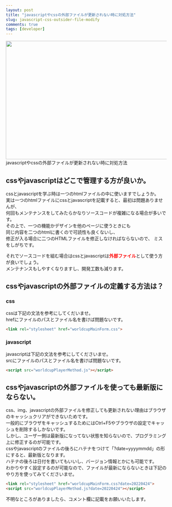 ```yaml
---
layout: post
title: "javascriptやcssの外部ファイルが更新されない時に対処方法"
slug: javascript-css-outsider-file-modify
comments: true
tags: [developer]
---
```

<img src="https://drive.google.com/uc?export=view&id=1u7BSBIt1dMa6djlVbF-VmF72fTZ1X3TL"  width="700" height="370">
javascriptやcssの外部ファイルが更新されない時に対処方法    

## cssやjavascriptはどこで管理する方が良いか。
cssとjavascriptを学ぶ時は一つのhtmlファイルの中に使いますでしょうか。  
実は一つのhtmlファイルにcssとjavascriptを記載すると、最初は問題ありませんが、  
何回もメンテナンスをしてみたらかなりソースコードが複雑になる場合が多いです。  
その上で、一つの機能かデザインを他のページに使うときにも  
同じ内容を二つのhtmlに書くので可読性も良くないし、  
修正が入る場合に二つのHTMLファイルを修正しなければならないので、
ミスをしがちです。  

それでソースコードを組む場合はcssとjavascriptは<span style="color:red"><strong>外部ファイル</strong></span>として使う方が良いでしょう。  
メンテナンスもしやすくなりますし、開発工数も減ります。

## cssやjavascriptの外部ファイルの定義する方法は？

### css
cssは下記の文法を参考にしてくだいませ。  
hrefにファイルのパスとファイル名を書けば問題ないです。  

```html
<link rel="stylesheet" href="worldcupMainForm.css">
```

### javascript
javascriptは下記の文法を参考にしてくださいませ。  
srcにファイルのパスとファイル名を書けば問題ないです。  
```html
<script src="worldcupPlayerMethod.js"></script>
```

## cssやjavascriptの外部ファイルを使っても最新版にならない。
css、img、javascriptの外部ファイルを修正しても更新されない理由はブラウザのキャッシュクリアができないためです。  
一般的にブラウザをキャッシュするためにはCtrl+F5やブラウザの設定でキャッシュを削除するしかないです。  
しかし、ユーザー側は最新版になってない状態を知らないので、プログラミング上に修正するのが可能です。  
cssやjavascriptのファイルの後ろにハテナをつけて「?date=yyyymmdd」の形にすると、最新版となります。  
ハテナの後ろは日付を書いてもいいし、バージョン情報とかにも可能です。  
わかりやすく設定するのが可能なので、ファイルが最新にならないときは下記のやり方を使ってみてくださいませ。  

```html
<link rel="stylesheet" href="worldcupMainForm.css?date=20220424">
<script src="worldcupPlayerMethod.js?date=20220424"></script>
```

不明なところがありましたら、コメント欄に記載をお願いいたします。　　
